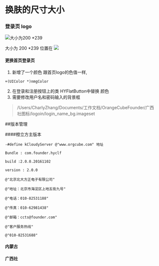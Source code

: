 # 换肤的尺寸大小

### 登录页 logo 

![大小为200 *239](/Users/CharlyZhang/Documents/工作文档/换肤/内蒙大学/logo_s.png )

大小为 200 *239 位置在 
![](/Users/CharlyZhang/Documents/工作文档/snipImages/Snip20171120_2.png)


#### 更换首页登录页

1. 新增了一个颜色 跟首页logo的色值一样,

```
+(UIColor *)nmgColor
```

2. 在登录和注册按钮上的类 HYFlatButton中替换 颜色 
3. 需要修改用户名和密码输入的背景框

> /Users/CharlyZhang/Documents/工作文档/OrangeCubeFounder/广西社图标/logoin/login_name_bg.imageset


##版本管理

####橙立方主版本 
```
-#define kCloudyServer @"www.orgcube.com" 地址 

Bundle : com.founder.hyclf

build :2.0.0.20161102

version : 2.0.0

@"北京北大方正电子有限公司"

@"地址：北京市海淀区上地五街九号"

@"电话：010-82531188" 

@"传真：010-62981438"

@"邮箱：ccts@founder.com"

@"客户服务热线"

@"010-82531688"
```


#### 内蒙古

#### 广西社